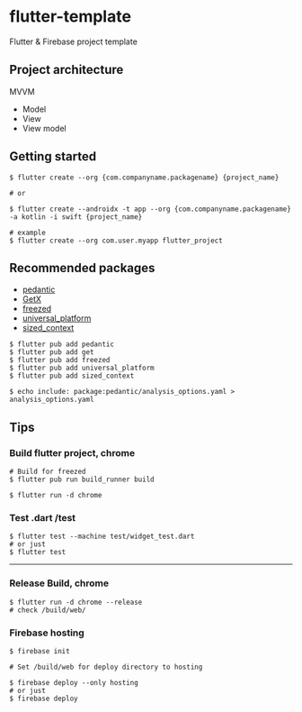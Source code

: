# flutter-template

Flutter & Firebase project template


## Project architecture
MVVM
* Model
* View
* View model

## Getting started
```
$ flutter create --org {com.companyname.packagename} {project_name}

# or

$ flutter create --androidx -t app --org {com.companyname.packagename} -a kotlin -i swift {project_name}

# example
$ flutter create --org com.user.myapp flutter_project
```

## Recommended packages
* [pedantic](https://pub.dev/packages/pedantic)
* [GetX](https://pub.dev/packages/get)
* [freezed](https://pub.dev/packages/freezed)
* [universal_platform](https://pub.dev/packages/universal_platform)
* [sized_context](https://pub.dev/packages/sized_context)

```
$ flutter pub add pedantic
$ flutter pub add get
$ flutter pub add freezed
$ flutter pub add universal_platform
$ flutter pub add sized_context

$ echo include: package:pedantic/analysis_options.yaml > analysis_options.yaml
```



## Tips

### Build flutter project, chrome 
```
# Build for freezed
$ flutter pub run build_runner build

$ flutter run -d chrome
```

### Test .dart /test
```
$ flutter test --machine test/widget_test.dart
# or just
$ flutter test
```

---

### Release Build, chrome
```
$ flutter run -d chrome --release
# check /build/web/
```

### Firebase hosting
```
$ firebase init

# Set /build/web for deploy directory to hosting

$ firebase deploy --only hosting
# or just
$ firebase deploy
```

